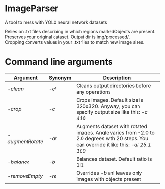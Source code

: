 # ImageParser
A tool to mess with YOLO neural network datasets

Relies on .txt files describing in which regions markedObjects are present.
Preserves your original dataset. Output dir is img/processed/.  
Cropping converts values in your .txt files to match new image sizes.  

# Command line arguments
|Argument|Synonym|Description|
|--------|-------|-----------|
|*-clean*|*-cl*|Cleans output directories before any operations|
|*-crop*|*-c*|Crops images. Default size is 320x320.  Anyway, you can specify output size like this: *-c 416*|
|*-augmentRotate*|*-ar*|Augments dataset with rotated images. Angle varies from -2.0 to 2.0 degrees with 20 steps.   You can override it like this: *-ar 25.1 100*|
|*-balance*|*-b*|Balances dataset. Default ratio is 1:1|
|*-removeEmpty*|*-re*|Overrides *-b* anl leaves only images with objects present|
